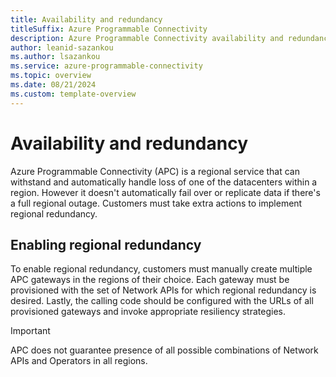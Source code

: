 ```yaml
---
title: Availability and redundancy
titleSuffix: Azure Programmable Connectivity
description: Azure Programmable Connectivity availability and redundancy.
author: leanid-sazankou
ms.author: lsazankou
ms.service: azure-programmable-connectivity
ms.topic: overview
ms.date: 08/21/2024
ms.custom: template-overview
---
```


# Availability and redundancy

Azure Programmable Connectivity (APC) is a regional service that can withstand and automatically handle loss of one of the datacenters within a region. However it doesn't automatically
fail over or replicate data if there's a full regional outage. Customers must take extra actions to implement regional redundancy.

## Enabling regional redundancy

To enable regional redundancy, customers must manually create multiple APC gateways in the regions of their choice. Each gateway must be provisioned with the set of Network APIs for which regional redundancy is desired. Lastly, the calling code should be configured with the URLs of all provisioned gateways and invoke appropriate resiliency strategies.

> [!IMPORTANT]
> APC does not guarantee presence of all possible combinations of Network APIs and Operators in all regions.
